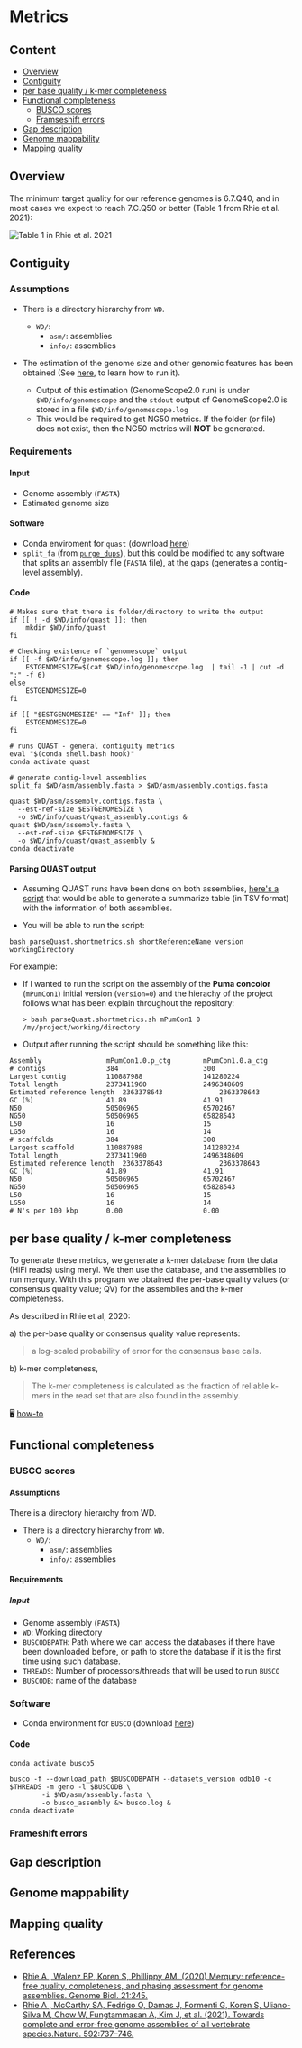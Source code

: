 # Metrics

## Content

- [Overview](#overview)
- [Contiguity](#contiguity)
- [per base quality / k-mer completeness]()
- [Functional completeness](#functional-completeness)
    - [BUSCO scores](#busco-scores)
    - [Framseshift errors](#framsewhift-errors)
- [Gap description](#gap-description)
- [Genome mappability](#genome-mappability)
- [Mapping quality](#mapping-quality)

## Overview

The minimum target quality for our reference genomes is 6.7.Q40, and in most cases we expect to reach 7.C.Q50 or better (Table 1 from Rhie et al. 2021):

![Table 1 in Rhie et al. 2021](https://github.com/ccgproject/ccgp_assembly/assets/3216007/cbed8981-c283-486d-ba67-ad98b306a728)

## Contiguity

### Assumptions

- There is a directory hierarchy from `WD`.
  - `WD/`:
    - `asm/`: assemblies
    - `info/`: assemblies

- The estimation of the genome size and other genomic features has been obtained (See [here](https://github.com/ccgproject/ccgp_assembly/tree/main/workflows/preasm#genome-size-heterozygosity-and-repeat-content-estimation), to learn how to run it).
  - Output of this estimation (GenomeScope2.0 run) is under `$WD/info/genomescope` and the `stdout` output of GenomeScope2.0 is stored in a file `$WD/info/genomescope.log`
  - This would be required to get NG50 metrics. If the folder (or file) does not exist, then the NG50 metrics will **NOT** be generated.

### Requirements

#### Input

- Genome assembly (`FASTA`)
- Estimated genome size

#### Software

- Conda enviroment for `quast` (download [here](https://github.com/ccgproject/ccgp_assembly/blob/main/workflows/conda_env/conda.env.quast.yml))
- `split_fa` (from [`purge_dups`](https://github.com/dfguan/purge_dups)), but this could be modified to any software that splits an assembly file (`FASTA` file), at the gaps (generates a contig-level assembly).

#### Code

```
# Makes sure that there is folder/directory to write the output
if [[ ! -d $WD/info/quast ]]; then
	mkdir $WD/info/quast
fi

# Checking existence of `genomescope` output
if [[ -f $WD/info/genomescope.log ]]; then
	ESTGENOMESIZE=$(cat $WD/info/genomescope.log  | tail -1 | cut -d ":" -f 6)
else
	ESTGENOMESIZE=0
fi

if [[ "$ESTGENOMESIZE" == "Inf" ]]; then
	ESTGENOMESIZE=0
fi

# runs QUAST - general contiguity metrics
eval "$(conda shell.bash hook)"
conda activate quast

# generate contig-level assemblies
split_fa $WD/asm/assembly.fasta > $WD/asm/assembly.contigs.fasta

quast $WD/asm/assembly.contigs.fasta \
  --est-ref-size $ESTGENOMESIZE \
  -o $WD/info/quast/quast_assembly.contigs &
quast $WD/asm/assembly.fasta \
  --est-ref-size $ESTGENOMESIZE \
  -o $WD/info/quast/quast_assembly &
conda deactivate
```

#### Parsing QUAST output

- Assuming QUAST runs have been done on both assemblies, [here's a script](https://github.com/ccgproject/ccgp_assembly/blob/main/workflows/metrics/scripts/parseQuast.shortmetrics.sh) that would be able to generate a summarize table (in TSV format) with the information of both assemblies.

- You will be able to run the script:

```
bash parseQuast.shortmetrics.sh shortReferenceName version workingDirectory
```

For example: 
- If I wanted to run the script on the assembly of the **Puma concolor** (`mPumCon1`) initial version (`version=0`) and the hierachy of the project follows what has been explain throughout the repository:

  ```
  > bash parseQuast.shortmetrics.sh mPumCon1 0 /my/project/working/directory
  ```
- Output after running the script should be something like this:

```
Assembly            	mPumCon1.0.p_ctg    	mPumCon1.0.a_ctg
# contigs           	384                 	300
Largest contig      	110887988           	141280224
Total length        	2373411960          	2496348609
Estimated reference length	2363378643          	2363378643
GC (%)              	41.89               	41.91
N50                 	50506965            	65702467
NG50                	50506965            	65828543
L50                 	16                  	15
LG50                	16                  	14
# scaffolds         	384                 	300
Largest scaffold    	110887988           	141280224
Total length        	2373411960          	2496348609
Estimated reference length	2363378643          	2363378643
GC (%)              	41.89               	41.91
N50                 	50506965            	65702467
NG50                	50506965            	65828543
L50                 	16                  	15
LG50                	16                  	14
# N's per 100 kbp   	0.00                	0.00
```

## per base quality / k-mer completeness 

To generate these metrics, we generate a k-mer database from the data (HiFi reads) using meryl. 
We then use the database, and the assemblies to run merqury. With this program we obtained the 
per-base quality values (or consensus quality value; QV) for the assemblies and the k-mer completeness.

As described in Rhie et al, 2020:

a) the per-base quality or consensus quality value represents:

> a log-scaled probability of error for the consensus base calls. 

b) k-mer completeness, 

> The k-mer completeness is calculated as the fraction of reliable k-mers in the read set that are also found in the assembly.

🖥️ [how-to](https://github.com/ccgproject/ccgp_assembly/blob/main/workflows/metrics/kmers.md)

## Functional completeness

### BUSCO scores

#### Assumptions
There is a directory hierarchy from WD.

- There is a directory hierarchy from `WD`.
  - `WD/`:
    - `asm/`: assemblies
    - `info/`: assemblies

#### Requirements

##### Input
- Genome assembly (`FASTA`)
- `WD`: Working directory
- `BUSCODBPATH`: Path where we can access the databases if there have been downloaded before, or path to store the database if it is the first time using such database.
- `THREADS`: Number of processors/threads that will be used to run `BUSCO`
- `BUSCODB`: name of the database

### Software

- Conda environment for `BUSCO` (download [here](https://github.com/ccgproject/ccgp_assembly/blob/main/workflows/conda_env/conda.env.busco5.yml))

#### Code


```
conda activate busco5

busco -f --download_path $BUSCODBPATH --datasets_version odb10 -c $THREADS -m geno -l $BUSCODB \
        -i $WD/asm/assembly.fasta \
        -o busco_assembly &> busco.log &
conda deactivate
```

### Frameshift errors

## Gap description 

## Genome mappability

## Mapping quality


## References

- [Rhie A , Walenz BP, Koren S, Phillippy AM. (2020) Merqury: reference-free quality, completeness, and phasing assessment for genome assemblies. Genome Biol. 21:245.](https://genomebiology.biomedcentral.com/articles/10.1186/s13059-020-02134-9)
- [Rhie   A , McCarthy SA, Fedrigo O, Damas J, Formenti G, Koren S, Uliano-Silva M, Chow W, Fungtammasan A, Kim J, et al.   (2021). Towards complete and error-free genome assemblies of all vertebrate species.Nature. 592:737–746.](https://www.nature.com/articles/s41586-021-03451-0)

